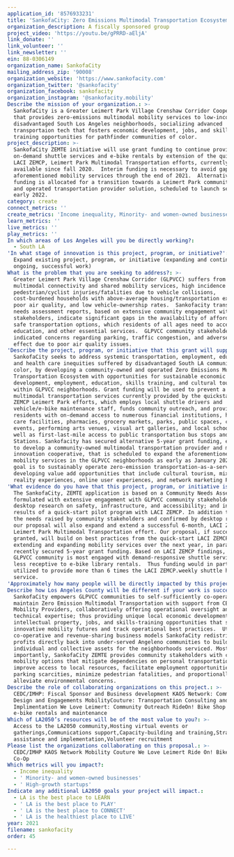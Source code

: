 ```yaml
---
application_id: '8576933231'
title: 'SankofaCity: Zero Emissions Multimodal Transportation Ecosystem'
organization_description: A fiscally sponsored group
project_video: 'https://youtu.be/gPRRD-aEljA'
link_donate: ''
link_volunteer: ''
link_newsletter: ''
ein: 88-0306149
organization_name: SankofaCity
mailing_address_zip: '90008'
organization_website: 'https://www.sankofacity.com'
organization_twitter: '@sankofacity'
organization_facebook: sankofacity
organization_instagram: '@sankofacity.mobility'
Describe the mission of your organization.: >-
  SankofaCity is a Greater Leimert Park Village Crenshaw Corridor Cooperative
  that provides zero-emissions multimodal mobility services to low-income and
  disadvantaged South Los Angeles neighborhoods, socializing advanced
  transportaion tech that fosters economic development, jobs, and skills
  training opportunities for pathfinder communities of color.
project_description: >-
  SankofaCity ZEMTE initiative will use grant funding to continue providing free
  on-demand shuttle services and e-bike rentals by extension of the quick start
  LACI ZEMCP, Leimert Park Multimodal Transportation efforts, currently
  available since fall 2020.  Interim funding is necessary to avoid gaps in the
  aforementioned mobility services through the end of 2021.  Alternative grant
  funding is allocated for a transition towards a Leimert Park community-owned
  and operated transportation provider solution, scheduled to launch services in
  early 2022.
category: create
connect_metrics: ''
create_metrics: 'Income inequality, Minority- and women-owned businesses, High-growth startups'
learn_metrics: ''
live_metrics: ''
play_metrics: ''
In which areas of Los Angeles will you be directly working?:
  - South LA
'In what stage of innovation is this project, program, or initiative?': >-
  Expand existing project, program, or initiative (expanding and continuing
  ongoing, successful work)
What is the problem that you are seeking to address?: >-
  Greater Leimert Park Village Crenshaw Corridor (GLPVCC) suffers from a lack of
  multimodal connectivity and shared mobility services, high incidence of
  pedestrian/cyclist injuries/fatalities due to vehicle collisions,
  cost-burdened households with above-average housing/transportation expenses,
  poor air quality, and low vehicle-ownership rates.  Sankofacity transportation
  needs assessment reports, based on extensive community engagement with GLPVCC
  stakeholders, indicate significant gaps in the availability of affordable and
  safe transportation options, which residents of all ages need to access jobs,
  education, and other essential services.  GLPVCC community stakeholders also
  indicated concerns regarding parking, traffic congestion, and adverse health
  effect due to poor air quality issues.
'Describe the project, program, or initiative that this grant will support to address the problem identified.': >-
  SankofaCity seeks to address systemic transportation, employment, education,
  and health care inequities suffered by disadvantaged South LA communities of
  color, by developing a community-owned and operated Zero Emissions Multimodal
  Transportation Ecosystem with opportunities for sustainable economic
  development, employment, education, skills training, and cultural tourism
  within GLPVCC neighborhoods. Grant funding will be used to prevent a gap in
  multimodal transportation services currently provided by the quickstart LACI
  ZEMCP Leimert Park efforts, which employs local shuttle drivers and
  vehicle/e-bike maintenance staff, funds community outreach, and provides
  residents with on-demand access to numerous financial institutions, health
  care facilities, pharmacies, grocery markets, parks, public spaces, cultural
  events, performing arts venues, visual art galleries, and local schools, as
  well as first-last-mile access to public transportation bus stops and LA Metro
  Stations. Sankofacity has secured alternative 5-year grant funding, earmarked
  to develop a community-owned multimodal transportation provider and mobility
  innovation cooperative, that is scheduled to expand the aforementioned
  mobility services in the GLPVCC neighborhoods as early as January 2022.The
  goal is to sustainably operate zero-emission transportation-as-a-service while
  developing value add opportunities that include cultural tourism, mixed
  reality experiences, online user experiences, and network marketing POS.
'What evidence do you have that this project, program, or initiative is or will be successful, and how will you define and measure success?': >-
  The SankofaCity, ZEMTE application is based on a Community Needs Assessment
  formulated with extensive engagement with GLPVCC community stakeholders;
  desktop research on safety, infrastructure, and accessibility; and initial
  results of a quick-start pilot program with LACI ZEMCP. In addition to meeting
  the needs raised by community stakeholders and confirmed by desktop research,
  our proposal will also expand and extend a successful 6-month, LACI ZEMCP
  Leimert Park Multimodal Transportation effort. Our proposal, if successfully
  granted, will build on best practices from the quick-start LACI ZEMCP by
  extending and expanding mobility services over the next year, in parallel with
  recently secured 5-year grant funding. Based on LACI ZEMCP findings, the
  GLPVCC community is most engaged with demand-responsive shuttle service and
  less receptive to e-bike library rentals.  Thus funding would in part be
  utilized to provide more than 6 times the LACI ZEMCP.weekly shuttle hours of
  service.
'Approximately how many people will be directly impacted by this project, program, or initiative?': '1000'
Describe how Los Angeles County will be different if your work is successful.: >-
  SankofaCity empowers GLPVCC communities to self-sufficiently co-operate and
  maintain Zero Emission Multimodal Transportation with support from CBOs and
  Mobility Providers, collaboratively offering operational oversight and
  technical expertise; thus providing unique local economic development,
  intellectual property, jobs, and skills-training opportunities that socialize
  innovative mobility futures and track operational best practices.  Utilizing
  co-operative and revenue-sharing business models SankofaCity redistributes
  profits directly back into under-served Angeleno communities to build both
  individual and collective assets for the neighborhoods serviced. Most
  importantly, SankofaCity ZEMTE provides community stakeholders with clean
  mobility options that mitigate dependencies on personal transportation,
  improve access to local resources, facilitate employment opportunities, ease
  parking scarcities, minimize pedestrian fatalities, and proportionally
  alleviate environmental concerns.
Describe the role of collaborating organizations on this project.: >-
  CEDC/IMHP: Fiscal Sponsor and Business development KAOS Network: Community
  Design and Engagements MobilityCouture: Transportation Consulting and
  Implimentation We Love Leimert: Community Outreach RideOn! Bike Shop + Coop:
  e-bike rentals and maintenance
Which of LA2050’s resources will be of the most value to you?: >-
  Access to the LA2050 community,Hosting virtual events or
  gatherings,Communications support,Capacity-building and training,Strategy
  assistance and implementation,Volunteer recruitment
Please list the organizations collaborating on this proposal.: >-
  CEDC/IMHP KAOS Network Mobility Couture We Love Leimert Ride On! Bike Shop +
  Co-Op
Which metrics will you impact?:
  - Income inequality
  - ' Minority- and women-owned businesses'
  - ' High-growth startups'
Indicate any additional LA2050 goals your project will impact.:
  - LA is the best place to LEARN
  - ' LA is the best place to PLAY'
  - ' LA is the best place to CONNECT'
  - ' LA is the healthiest place to LIVE'
year: 2021
filename: sankofacity
order: 45

---
```

